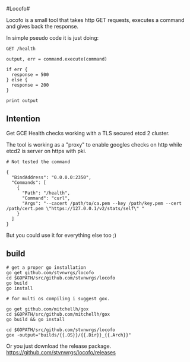 #Locofo#

Locofo is a small tool that takes http GET requests, executes a command and gives back the response.


In simple pseudo code it is just doing:

```
GET /health

output, err = command.execute(command)

if err {
  response = 500
} else {
  response = 200
}

print output

```

## Intention ##

Get GCE Health checks working with a TLS secured etcd 2 cluster.

The tool is working as a "proxy" to enable googles checks on http while etcd2 is server on https with pki.

```
# Not tested the command

{
  "BindAddress": "0.0.0.0:2350",
  "Commands": [
    {
      "Path": "/health",
      "Command": "curl",
      "Args": "--cacert /path/to/ca.pem --key /path/key.pem --cert /path/cert.pem \"https://127.0.0.1/v2/stats/self\" "
    }
  ]
}

```



But you could use it for everything else too ;)

## build ##

```
# get a proper go installation
go get github.com/stvnwrgs/locofo
cd $GOPATH/src/github.com/stvnwrgs/locofo
go build
go install

# for multi os compiling i suggest gox.

go get github.com/mitchellh/gox
cd $GOPATH/src/github.com/mitchellh/gox
go build && go install

cd $GOPATH/src/github.com/stvnwrgs/locofo
gox -output="builds/{{.OS}}/{{.Dir}}_{{.Arch}}"
```

Or you just download the release package.
https://github.com/stvnwrgs/locofo/releases
